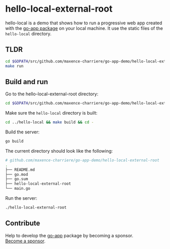 # hello-local-external-root

hello-local is a demo that shows how to run a progressive web app created with the [go-app package](https://github.com/maxence-charriere/go-app) on your local machine. It use the static files of the `hello-local` directory.

## TLDR

```sh
cd $GOPATH/src/github.com/maxence-charriere/go-app-demo/hello-local-external-root
make run
```

## Build and run

Go to the hello-local-external-root directory:

```sh
cd $GOPATH/src/github.com/maxence-charriere/go-app-demo/hello-local-external-root
```

Make sure the `hello-local` directory is built:

```sh
cd ../hello-local && make build && cd -
```

Build the server:

```sh
go build
```

The current directory should look like the following:

```sh
# github.com/maxence-charriere/go-app-demo/hello-local-external-root
.
├── README.md
├── go.mod
├── go.sum
├── hello-local-external-root
└── main.go
```

Run the server:

```sh
./hello-local-external-root
```

## Contribute

Help to develop the [go-app](https://github.com/maxence-charriere/go-app) package by becoming a sponsor.
<br>[Become a sponsor](https://opencollective.com/go-app).
